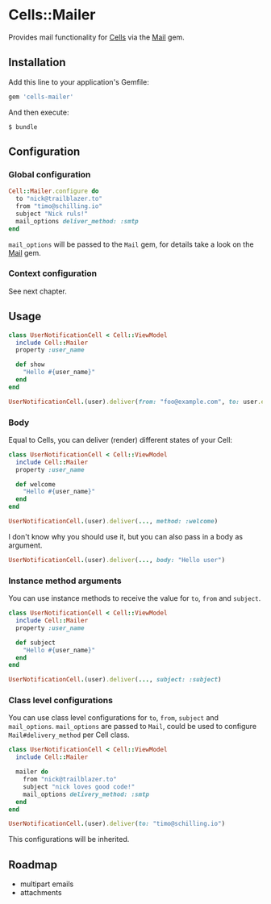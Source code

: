 # Cells::Mailer

Provides mail functionality for [Cells](https://github.com/apotonick/cells/) via the [Mail](https://github.com/mikel/mail) gem.

## Installation

Add this line to your application's Gemfile:

```ruby
gem 'cells-mailer'
```

And then execute:

    $ bundle

## Configuration

### Global configuration

```ruby
Cell::Mailer.configure do
  to "nick@trailblazer.to"
  from "timo@schilling.io"
  subject "Nick ruls!"
  mail_options deliver_method: :smtp
end
```
`mail_options` will be passed to the `Mail` gem, for details take a look on the [Mail](https://github.com/mikel/mail) gem.

### Context configuration

See next chapter.

## Usage

```ruby
class UserNotificationCell < Cell::ViewModel
  include Cell::Mailer
  property :user_name

  def show
    "Hello #{user_name}"
  end
end

UserNotificationCell.(user).deliver(from: "foo@example.com", to: user.email, subject: "Hello")
```

### Body

Equal to Cells, you can deliver (render) different states of your Cell:

```ruby
class UserNotificationCell < Cell::ViewModel
  include Cell::Mailer
  property :user_name

  def welcome
    "Hello #{user_name}"
  end
end

UserNotificationCell.(user).deliver(..., method: :welcome)
```

I don't know why you should use it, but you can also pass in a body as argument.

```ruby
UserNotificationCell.(user).deliver(..., body: "Hello user")
```

### Instance method arguments

You can use instance methods to receive the value for `to`, `from` and `subject`.

```ruby
class UserNotificationCell < Cell::ViewModel
  include Cell::Mailer
  property :user_name

  def subject
    "Hello #{user_name}"
  end
end

UserNotificationCell.(user).deliver(..., subject: :subject)
```

### Class level configurations

You can use class level configurations for `to`, `from`, `subject` and `mail_options`.
`mail_options` are passed to `Mail`, could be used to configure `Mail#delivery_method` per Cell class.

```ruby
class UserNotificationCell < Cell::ViewModel
  include Cell::Mailer

  mailer do
    from "nick@trailblazer.to"
    subject "nick loves good code!"
    mail_options delivery_method: :smtp
  end
end

UserNotificationCell.(user).deliver(to: "timo@schilling.io")
```

This configurations will be inherited.

## Roadmap

* multipart emails
* attachments
